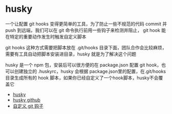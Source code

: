 # husky

一个让配置 git hooks 变得更简单的工具，为了防止一些不规范的代码 commit 并 push 到远端，我们可以在 git 命令执行前用一些钩子来检测并阻止，
git hook 能在特定的重要动作发生时触发自定义脚本

git hooks 这种方式需要把脚本放在 .git/hooks 目录下面，团队合作会比较麻烦，需要有工具自动把脚本安装进目录，husky 就是为了解决这个问题

husky 是一个 npm 包，安装后可以很方便的在 package.json 配置 git hook，也可以创建独立的 .huskyrc，husky 会根据 package.json里的配置，在.git/hooks 目录生成所有的 hook 脚本，如果你已经自定义了一个hook脚本，husky不会覆盖它

- [husky](https://typicode.github.io/husky)
- [husky github](https://github.com/typicode/husky)
- [自定义 git 钩子](https://git-scm.com/book/zh/v2/%E8%87%AA%E5%AE%9A%E4%B9%89-Git-Git-%E9%92%A9%E5%AD%90)
